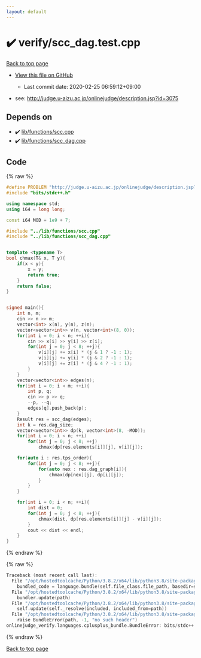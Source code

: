 ```yaml
---
layout: default
---
```


<!-- mathjax config similar to math.stackexchange -->
<script type="text/javascript" async
  src="https://cdnjs.cloudflare.com/ajax/libs/mathjax/2.7.5/MathJax.js?config=TeX-MML-AM_CHTML">
</script>
<script type="text/x-mathjax-config">
  MathJax.Hub.Config({
    TeX: { equationNumbers: { autoNumber: "AMS" }},
    tex2jax: {
      inlineMath: [ ['$','$'] ],
      processEscapes: true
    },
    "HTML-CSS": { matchFontHeight: false },
    displayAlign: "left",
    displayIndent: "2em"
  });
</script>

<script type="text/javascript" src="https://cdnjs.cloudflare.com/ajax/libs/jquery/3.4.1/jquery.min.js"></script>
<script src="https://cdn.jsdelivr.net/npm/jquery-balloon-js@1.1.2/jquery.balloon.min.js" integrity="sha256-ZEYs9VrgAeNuPvs15E39OsyOJaIkXEEt10fzxJ20+2I=" crossorigin="anonymous"></script>
<script type="text/javascript" src="../../assets/js/copy-button.js"></script>
<link rel="stylesheet" href="../../assets/css/copy-button.css" />


# :heavy_check_mark: verify/scc_dag.test.cpp

<a href="../../index.html">Back to top page</a>

* <a href="{{ site.github.repository_url }}/blob/master/verify/scc_dag.test.cpp">View this file on GitHub</a>
    - Last commit date: 2020-02-25 06:59:12+09:00


* see: <a href="http://judge.u-aizu.ac.jp/onlinejudge/description.jsp?id=3075">http://judge.u-aizu.ac.jp/onlinejudge/description.jsp?id=3075</a>


## Depends on

* :heavy_check_mark: <a href="../../library/lib/functions/scc.cpp.html">lib/functions/scc.cpp</a>
* :heavy_check_mark: <a href="../../library/lib/functions/scc_dag.cpp.html">lib/functions/scc_dag.cpp</a>


## Code

<a id="unbundled"></a>
{% raw %}
```cpp
#define PROBLEM "http://judge.u-aizu.ac.jp/onlinejudge/description.jsp?id=3075"
#include "bits/stdc++.h"

using namespace std;
using i64 = long long;

const i64 MOD = 1e9 + 7;

#include "../lib/functions/scc.cpp"
#include "../lib/functions/scc_dag.cpp"


template <typename T>
bool chmax(T& x, T y){
    if(x < y){
        x = y;
        return true;
    }
    return false;
}


signed main(){
    int n, m;
    cin >> n >> m;
    vector<int> x(n), y(n), z(n);
    vector<vector<int>> v(n, vector<int>(8, 0));
    for(int i = 0; i < n; ++i){
        cin >> x[i] >> y[i] >> z[i];
        for(int j = 0; j < 8; ++j){
            v[i][j] += x[i] * (j & 1 ? -1 : 1);
            v[i][j] += y[i] * (j & 2 ? -1 : 1);
            v[i][j] += z[i] * (j & 4 ? -1 : 1);
        }
    }
    vector<vector<int>> edges(n);
    for(int i = 0; i < m; ++i){
        int p, q;
        cin >> p >> q;
        --p, --q;
        edges[q].push_back(p);
    }
    Result res = scc_dag(edges);
    int k = res.dag_size;
    vector<vector<int>> dp(k, vector<int>(8, -MOD));
    for(int i = 0; i < n; ++i)
        for(int j = 0; j < 8; ++j)
            chmax(dp[res.elements[i]][j], v[i][j]);

    for(auto i : res.tps_order){
        for(int j = 0; j < 8; ++j){
            for(auto nex : res.dag_graph[i]){
                chmax(dp[nex][j], dp[i][j]);
            }
        }
    }

    for(int i = 0; i < n; ++i){
        int dist = 0;
        for(int j = 0; j < 8; ++j){
            chmax(dist, dp[res.elements[i]][j] - v[i][j]);
        }
        cout << dist << endl;
    }
}

```
{% endraw %}

<a id="bundled"></a>
{% raw %}
```cpp
Traceback (most recent call last):
  File "/opt/hostedtoolcache/Python/3.8.2/x64/lib/python3.8/site-packages/onlinejudge_verify/docs.py", line 347, in write_contents
    bundled_code = language.bundle(self.file_class.file_path, basedir=self.cpp_source_path)
  File "/opt/hostedtoolcache/Python/3.8.2/x64/lib/python3.8/site-packages/onlinejudge_verify/languages/cplusplus.py", line 68, in bundle
    bundler.update(path)
  File "/opt/hostedtoolcache/Python/3.8.2/x64/lib/python3.8/site-packages/onlinejudge_verify/languages/cplusplus_bundle.py", line 182, in update
    self.update(self._resolve(included, included_from=path))
  File "/opt/hostedtoolcache/Python/3.8.2/x64/lib/python3.8/site-packages/onlinejudge_verify/languages/cplusplus_bundle.py", line 77, in _resolve
    raise BundleError(path, -1, "no such header")
onlinejudge_verify.languages.cplusplus_bundle.BundleError: bits/stdc++.h: line -1: no such header

```
{% endraw %}

<a href="../../index.html">Back to top page</a>

